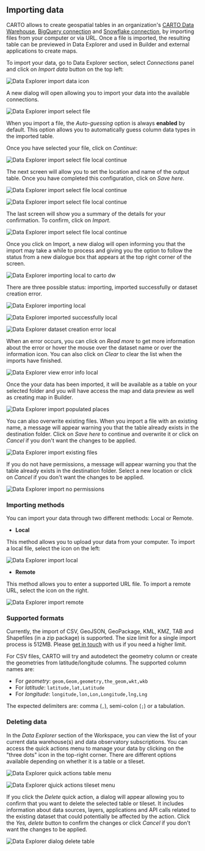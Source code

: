 ## Importing data

CARTO allows to create geospatial tables in an organization's [CARTO Data Warehouse](../../connections/carto-data-warehouse), [BigQuery connection](../../connections/creating-a-connection/#connection-to-bigquery) and [Snowflake connection](../../connections/creating-a-connection/#connection-to-snowflake), by importing files from your computer or via URL. Once a file is imported, the resulting table can be previewed in Data Explorer and used in Builder and external applications to create maps.

To import your data, go to Data Explorer section, select *Connections* panel and click on *Import data* button on the top left:

![Data Explorer import data icon](/img/cloud-native-workspace/data-explorer/de_import_data_icon.png)

A new dialog will open allowing you to import your data into the available connections.

![Data Explorer import select file](/img/cloud-native-workspace/data-explorer/de_import_select_file.png)

When you import a file, the *Auto-guessing* option is always **enabled** by default. This option allows you to automatically guess column data types in the imported table.

Once you have selected your file, click on *Continue*:

![Data Explorer import select file local continue](/img/cloud-native-workspace/data-explorer/de_import_select_file_continue.png)

The next screen will allow you to set the location and name of the output table. Once you have completed this configuration, click on *Save here*.

![Data Explorer import select file local continue](/img/cloud-native-workspace/data-explorer/de_import_destination_connection.png)

![Data Explorer import select file local continue](/img/cloud-native-workspace/data-explorer/de_import_destination_save_here.png)

The last screen will show you a summary of the details for your confirmation. To confirm, click on *Import*.

![Data Explorer import select file local continue](/img/cloud-native-workspace/data-explorer/de_import_confirmation.png)

Once you click on Import, a new dialog will open informing you that the import may take a while to process and giving you the option to follow the status from a new dialogue box that appears at the top right corner of the screen.

![Data Explorer importing local to carto dw](/img/cloud-native-workspace/data-explorer/de_importing_process.png)

There are three possible status: importing, imported successfully or dataset creation error.

![Data Explorer importing local](/img/cloud-native-workspace/data-explorer/de_importing_local.png)

![Data Explorer imported successfully local](/img/cloud-native-workspace/data-explorer/de_imported_successfully_local.png)

![Data Explorer dataset creation error local](/img/cloud-native-workspace/data-explorer/de_dataset_creation_error_local.png)

When an error occurs, you can click on *Read more* to get more information about the error or hover the mouse over the dataset name or over the information icon. You can also click on *Clear* to clear the list when the imports have finished.

![Data Explorer view error info local](/img/cloud-native-workspace/data-explorer/de_view_error_info_local.png)

Once the your data has been imported, it will be available as a table on your selected folder and you will have access the map and data preview as well as creating map in Builder.

<!-- ![Data Explorer import populated places](/img/cloud-native-workspace/data-explorer/de_import_populated_places.png)
 -->
![Data Explorer import populated places](/img/cloud-native-workspace/data-explorer/de_mappreview_populated_places.png)

You can also overwrite existing files. When you import a file with an existing name, a message will appear warning you that the table already exists in the destination folder. Click on *Save here* to continue and overwrite it or click on *Cancel* if you don't want the changes to be applied.

![Data Explorer import existing files](/img/cloud-native-workspace/data-explorer/de_import_existing_file.png)

If you do not have permissions, a message will appear warning you that the table already exists in the destination folder. Select a new location or click on *Cancel* if you don't want the changes to be applied.

![Data Explorer import no permissions](/img/cloud-native-workspace/data-explorer/de_import_no_permissions.png)

### Importing methods

You can import your data through two different methods: Local or Remote.

-  **Local**

This method allows you to upload your data from your computer. To import a local file, select the icon on the left:

![Data Explorer import local](/img/cloud-native-workspace/data-explorer/de_import_local.png)

-  **Remote**

This method allows you to enter a supported URL file. To import a remote URL, select the icon on the right.

![Data Explorer import remote](/img/cloud-native-workspace/data-explorer/de_import_remote.png)
### Supported formats
Currently, the import of CSV, GeoJSON, GeoPackage, KML, KMZ, TAB and Shapefiles (in a zip package) is supported. The size limit for a single import process is 512MB. Please [get in touch](mailto:support@carto.com) with us if you need a higher limit. 

For CSV files, CARTO will try and autodetect the geometry column or create the geometries from latitude/longitude columns. The supported column names are: 
* For *geometry*: `geom,Geom,geometry,the_geom,wkt,wkb`
* For *latitude*: `latitude,lat,Latitude`
* For *longitude*: `longitude,lon,Lon,Longitude,lng,Lng`

The expected delimiters are: comma (`,`), semi-colon (`;`) or a tabulation.

<!-- provisioned `CARTO Data Warehouse` connection.  -->

<!-- ![Data Explorer import select file](/img/cloud-native-workspace/data-explorer/de_import_select_local_file.png) -->
### Deleting data

In the *Data Explorer* section of the Workspace, you can view the list of your current data warehouse(s) and data observatory subscriptions. You can access the quick actions menu to manage your data by clicking on the "three dots" icon in the top-right corner. There are different options available depending on whether it is a table or a tileset.

![Data Explorer quick actions table menu](/img/cloud-native-workspace/data-explorer/de_quick_actions_table_menu.png)

![Data Explorer qjuick actions tileset menu](/img/cloud-native-workspace/data-explorer/de_quick_actions_tileset_menu.png)

If you click the *Delete* quick action, a dialog will appear allowing you to confirm that you want to delete the selected table or tileset. It includes information about data sources, layers, applications and API calls related to the existing dataset that could potentially be affected by the action. Click the *Yes, delete* button to confirm the changes or click *Cancel* if you don't want the changes to be applied.

![Data Explorer dialog delete table](/img/cloud-native-workspace/data-explorer/de_delete_table.png)
